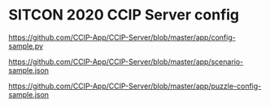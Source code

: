SITCON 2020 CCIP Server config
===

https://github.com/CCIP-App/CCIP-Server/blob/master/app/config-sample.py

https://github.com/CCIP-App/CCIP-Server/blob/master/app/scenario-sample.json

https://github.com/CCIP-App/CCIP-Server/blob/master/app/puzzle-config-sample.json
